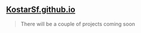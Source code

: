 [KostarSf.github.io](https://kostarsf.github.io)
------------------

> There will be a couple of projects coming soon